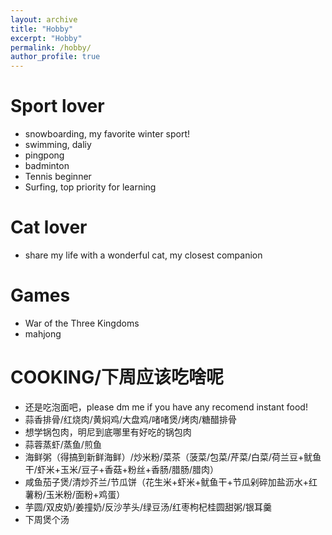 ```yaml
---
layout: archive
title: "Hobby"
excerpt: "Hobby"
permalink: /hobby/
author_profile: true
---
```


Sport lover
======
* snowboarding, my favorite winter sport!
* swimming, daliy
* pingpong
* badminton
* Tennis beginner
* Surfing, top priority for learning


Cat lover
======
* share my life with a wonderful cat, my closest companion

Games
======
* War of the Three Kingdoms
* mahjong

COOKING/下周应该吃啥呢
======
* 还是吃泡面吧，please dm me if you have any recomend instant food!
* 蒜香排骨/红烧肉/黄焖鸡/大盘鸡/啫啫煲/烤肉/糖醋排骨
* 想学锅包肉，明尼到底哪里有好吃的锅包肉
* 蒜蓉蒸虾/蒸鱼/煎鱼
* 海鲜粥（得搞到新鲜海鲜）/炒米粉/菜茶（菠菜/包菜/芹菜/白菜/荷兰豆+鱿鱼干/虾米+玉米/豆子+香菇+粉丝+香肠/腊肠/腊肉）
* 咸鱼茄子煲/清炒芥兰/节瓜饼（花生米+虾米+鱿鱼干+节瓜剁碎加盐沥水+红薯粉/玉米粉/面粉+鸡蛋）
* 芋圆/双皮奶/姜撞奶/反沙芋头/绿豆汤/红枣枸杞桂圆甜粥/银耳羹
* 下周煲个汤
